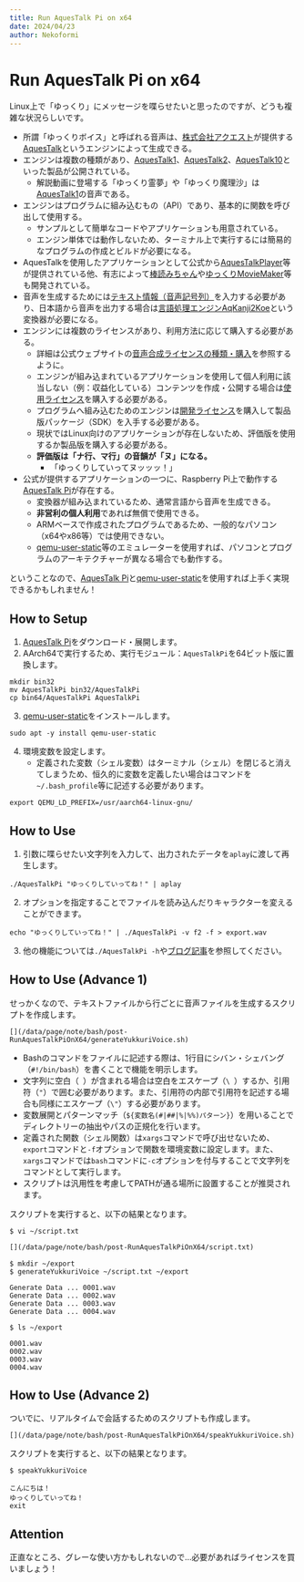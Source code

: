 ```yaml
---
title: Run AquesTalk Pi on x64
date: 2024/04/23
author: Nekoformi
---
```


# Run AquesTalk Pi on x64

Linux上で「ゆっくり」にメッセージを喋らせたいと思ったのですが、どうも複雑な状況らしいです。

- 所謂「ゆっくりボイス」と呼ばれる音声は、[株式会社アクエスト](https://www.a-quest.com/)が提供する[AquesTalk](https://www.a-quest.com/products/aquestalk.html)というエンジンによって生成できる。
- エンジンは複数の種類があり、[AquesTalk1](https://www.a-quest.com/products/aquestalk_1.html)、[AquesTalk2](https://www.a-quest.com/products/aquestalk_2.html)、[AquesTalk10](https://www.a-quest.com/products/aquestalk10.html)といった製品が公開されている。
    - 解説動画に登場する「ゆっくり霊夢」や「ゆっくり魔理沙」は[AquesTalk1](https://www.a-quest.com/products/aquestalk_1.html)の音声である。
- エンジンはプログラムに組み込むもの（API）であり、基本的に関数を呼び出して使用する。
    - サンプルとして簡単なコードやアプリケーションも用意されている。
    - エンジン単体では動作しないため、ターミナル上で実行するには簡易的なプログラムの作成とビルドが必要になる。
- AquesTalkを使用したアプリケーションとして公式から[AquesTalkPlayer](https://www.a-quest.com/products/aquestalkplayer.html)等が提供されている他、有志によって[棒読みちゃん](https://chi.usamimi.info/Program/Application/BouyomiChan/)や[ゆっくりMovieMaker](https://manjubox.net/ymm4/)等も開発されている。
- 音声を生成するためには[テキスト情報（音声記号列）](https://www.a-quest.com/archive/manual/siyo_onseikigou.pdf)を入力する必要があり、日本語から音声を出力する場合は[言語処理エンジンAqKanji2Koe](https://www.a-quest.com/products/aqkanji2koe.html)という変換器が必要になる。
- エンジンには複数のライセンスがあり、利用方法に応じて購入する必要がある。
    - 詳細は公式ウェブサイトの[音声合成ライセンスの種類・購入](https://www.a-quest.com/licence.html)を参照するように。
    - エンジンが組み込まれているアプリケーションを使用して個人利用に該当しない（例：収益化している）コンテンツを作成・公開する場合は[使用ライセンス](https://store.a-quest.com/categories/618932)を購入する必要がある。
    - プログラムへ組み込むためのエンジンは[開発ライセンス](https://store.a-quest.com/categories/618933)を購入して製品版パッケージ（SDK）を入手する必要がある。
    - 現状ではLinux向けのアプリケーションが存在しないため、評価版を使用するか製品版を購入する必要がある。
    - **評価版は「ナ行、マ行」の音韻が「ヌ」になる。**
        - 「ゆっくりしていってヌッッッ！」
- 公式が提供するアプリケーションの一つに、Raspberry Pi上で動作する[AquesTalk Pi](https://www.a-quest.com/products/aquestalkpi.html)が存在する。
    - 変換器が組み込まれているため、通常言語から音声を生成できる。
    - **非営利の個人利用**であれば無償で使用できる。
    - ARMベースで作成されたプログラムであるため、一般的なパソコン（x64やx86等）では使用できない。
    - [qemu-user-static](https://github.com/multiarch/qemu-user-static)等のエミュレーターを使用すれば、パソコンとプログラムのアーキテクチャーが異なる場合でも動作する。

ということなので、[AquesTalk Pi](https://www.a-quest.com/products/aquestalkpi.html)と[qemu-user-static](https://github.com/multiarch/qemu-user-static)を使用すれば上手く実現できるかもしれません！

## How to Setup

1. [AquesTalk Pi](https://www.a-quest.com/products/aquestalkpi.html)をダウンロード・展開します。
2. AArch64で実行するため、実行モジュール：`AquesTalkPi`を64ビット版に置換します。

```sh:Bash
mkdir bin32
mv AquesTalkPi bin32/AquesTalkPi
cp bin64/AquesTalkPi AquesTalkPi
```

3. [qemu-user-static](https://github.com/multiarch/qemu-user-static)をインストールします。

```sh:Bash
sudo apt -y install qemu-user-static
```

4. 環境変数を設定します。
    - 定義された変数（シェル変数）はターミナル（シェル）を閉じると消えてしまうため、恒久的に変数を定義したい場合はコマンドを`~/.bash_profile`等に記述する必要があります。

```sh:Bash
export QEMU_LD_PREFIX=/usr/aarch64-linux-gnu/
```

## How to Use

1. 引数に喋らせたい文字列を入力して、出力されたデータを`aplay`に渡して再生します。

```sh:Bash
./AquesTalkPi "ゆっくりしていってね！" | aplay
```

2. オプションを指定することでファイルを読み込んだりキャラクターを変えることができます。

```sh:Bash
echo "ゆっくりしていってね！" | ./AquesTalkPi -v f2 -f > export.wav
```

3. 他の機能については`./AquesTalkPi -h`や[ブログ記事](http://blog-yama.a-quest.com/?eid=970157)を参照してください。

## How to Use (Advance 1)

せっかくなので、テキストファイルから行ごとに音声ファイルを生成するスクリプトを作成します。

```sh:/usr/local/bin/generateYukkuriVoice
[](/data/page/note/bash/post-RunAquesTalkPiOnX64/generateYukkuriVoice.sh)
```

- Bashのコマンドをファイルに記述する際は、1行目にシバン・シェバング（`#!/bin/bash`）を書くことで機能を明示します。
- 文字列に空白（` `）が含まれる場合は空白をエスケープ（`\ `）するか、引用符（`"`）で囲む必要があります。また、引用符の内部で引用符を記述する場合も同様にエスケープ（`\"`）する必要があります。
- 変数展開とパターンマッチ（`${変数名(#|##|%|%%)パターン}`）を用いることでディレクトリーの抽出やパスの正規化を行います。
- 定義された関数（シェル関数）は`xargs`コマンドで呼び出せないため、`export`コマンドと`-f`オプションで関数を環境変数に設定します。また、`xargs`コマンドでは`bash`コマンドに`-c`オプションを付与することで文字列をコマンドとして実行します。
- スクリプトは汎用性を考慮してPATHが通る場所に設置することが推奨されます。

スクリプトを実行すると、以下の結果となります。

```sh:Bash
$ vi ~/script.txt
```

```txt:~/script.txt
[](/data/page/note/bash/post-RunAquesTalkPiOnX64/script.txt)
```

```sh:Bash
$ mkdir ~/export
$ generateYukkuriVoice ~/script.txt ~/export

Generate Data ... 0001.wav
Generate Data ... 0002.wav
Generate Data ... 0003.wav
Generate Data ... 0004.wav

$ ls ~/export

0001.wav
0002.wav
0003.wav
0004.wav
```

## How to Use (Advance 2)

ついでに、リアルタイムで会話するためのスクリプトも作成します。

```sh:/usr/local/bin/speakYukkuriVoice
[](/data/page/note/bash/post-RunAquesTalkPiOnX64/speakYukkuriVoice.sh)
```

スクリプトを実行すると、以下の結果となります。

```sh:Bash
$ speakYukkuriVoice

こんにちは！
ゆっくりしていってね！
exit
```

## Attention

正直なところ、グレーな使い方かもしれないので…必要があればライセンスを買いましょう！
